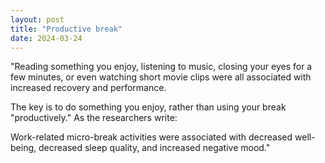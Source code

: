 ```yaml
---
layout: post
title: "Productive break"
date: 2024-03-24
---
```


"Reading something you enjoy, listening to music, closing your eyes for a few minutes, or even watching short movie clips were all associated with increased recovery and performance.

The key is to do something you enjoy, rather than using your break "productively." As the researchers write:

Work-related micro-break activities were associated with decreased well-being, decreased sleep quality, and increased negative mood."
